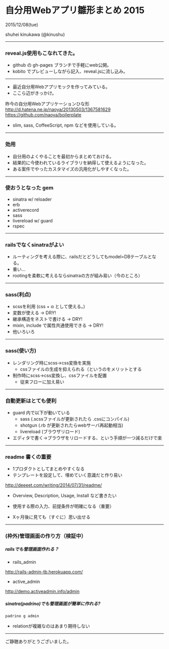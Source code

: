 # 自分用Webアプリ雛形まとめ 2015

2015/12/08(tue)

shuhei kinukawa (@kinushu)

---

### reveal.js使用もこなれてきた。

+ github の gh-pages ブランチで手軽にweb公開。
+ kobito でプレビューしながら記入、reveal.jsに流し込み。

---

* 最近自分用Webアプリモックを作ってみている。
* ここら辺がきっかけ。

昨今の自分用Webアプリケーションひな形
http://d.hatena.ne.jp/naoya/20130503/1367581629
https://github.com/naoya/boilerplate

* slim, sass, CoffeeScript, npm などを使用している。


---

### 効用

* 自分用のよくやることを最初からまとめておける。
* 結果的に今使われているライブラリを納得して使えるようになった。
* ある案件でやったカスタマイズの汎用化がしやすくなった。

---

### 使おうとなった gem

+ sinatra w/ reloader
+ erb
+ activerecord
+ sass
+ livereload w/ guard
+ rspec

---

### railsでなくsinatraがよい

* ルーティングを考える際に、railsだとどうしてもmodel=DBテーブルとなる。
* 重い…
* rootingを柔軟に考えるならsinatraの方が組み易い（今のところ）

---

### sass(利点)

+ scssを利用 (css + α として使える。)
+ 変数が使える -> DRY!
+ 継承構造をネストで書ける -> DRY!
+ mixin, include で属性共通使用できる -> DRY!
+ 他いろいろ

---

### sass(使い方)

+ レンダリング時にscss->css変換を実施
    * cssファイルの生成を抑えられる（というのをメリットとする
+ 制作時にscss->css変換し、cssファイルを配置
    * 従来フローに加え易い

---

### 自動更新はとても便利

+ guard 内で以下が動いている
    * sass (.scssファイルが更新されたら .cssにコンパイル)
    * shotgun (.rb が更新されたらwebサーバ再起動相当)
    * livereload (ブラウザリロード)
+ エディタで書く→ブラウザをリロードする、という手順が一つ減るだけで楽

---

### readme 書くの重要

+ 1プロダクトとしてまとめやすくなる
+ テンプレートを設定して、埋めていく意識だと作り易い

http://deeeet.com/writing/2014/07/31/readme/

   + Overview, Description, Usage, Install など書きたい

+ 使用する際の入力、前提条件が明確になる（重要）
+ Xヶ月後に見ても（すぐに）思い出せる

---

### (枠外)管理画面の作り方（検証中）

##### railsでも管理画面作れる？

+ rails_admin

http://rails-admin-tb.herokuapp.com/

+ active_admin

http://demo.activeadmin.info/admin

##### sinatra(padrino)でも管理画面が簡単に作れる?

```
padrino g admin
```

* relationが複雑なのはあまり期待しない

---

ご静聴ありがとうございました。
